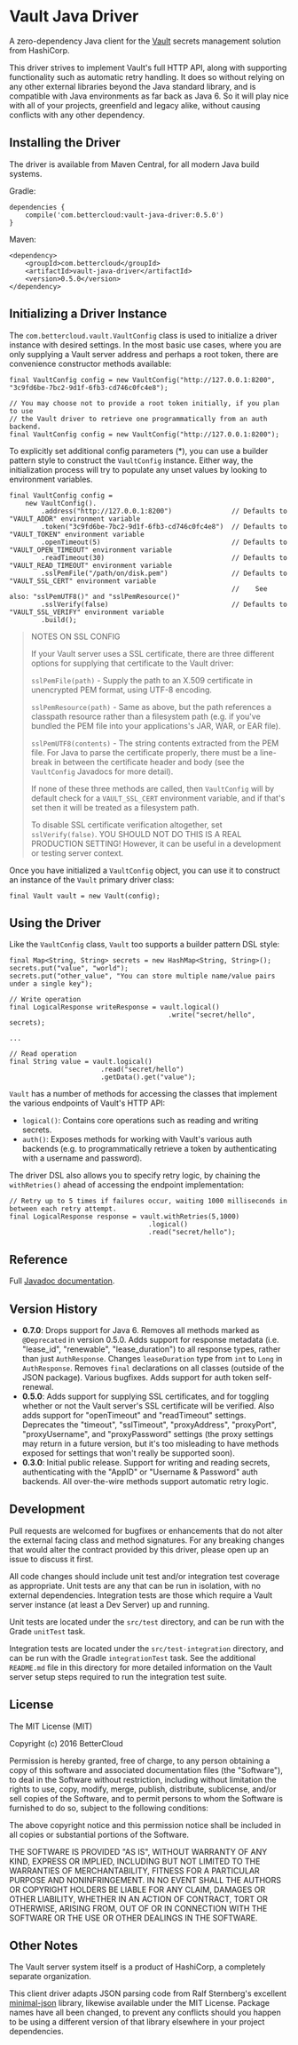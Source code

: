 Vault Java Driver
=================
A zero-dependency Java client for the [Vault](https://www.vaultproject.io/) secrets management solution from
HashiCorp.

This driver strives to implement Vault's full HTTP API, along with supporting functionality such as automatic
retry handling.  It does so without relying on any other external libraries beyond the Java standard library,
and is compatible with Java environments as far back as Java 6.  So it will play nice with all of your projects,
greenfield and legacy alike, without causing conflicts with any other dependency.

Installing the Driver
---------------------
The driver is available from Maven Central, for all modern Java build systems.

Gradle:
```
dependencies {
    compile('com.bettercloud:vault-java-driver:0.5.0')
}
```

Maven:
```
<dependency>
    <groupId>com.bettercloud</groupId>
    <artifactId>vault-java-driver</artifactId>
    <version>0.5.0</version>
</dependency>
```

Initializing a Driver Instance
------------------------------
The `com.bettercloud.vault.VaultConfig` class is used to initialize a driver instance with desired settings.
In the most basic use cases, where you are only supplying a Vault server address and perhaps a root token, there
are convenience constructor methods available:
```
final VaultConfig config = new VaultConfig("http://127.0.0.1:8200", "3c9fd6be-7bc2-9d1f-6fb3-cd746c0fc4e8");

// You may choose not to provide a root token initially, if you plan to use
// the Vault driver to retrieve one programmatically from an auth backend.
final VaultConfig config = new VaultConfig("http://127.0.0.1:8200");
```

To explicitly set additional config parameters (*), you can use a builder pattern style to construct the `VaultConfig`
instance.  Either way, the initialization process will try to populate any unset values by looking to
environment variables.

```
final VaultConfig config =
    new VaultConfig().
        .address("http://127.0.0.1:8200")               // Defaults to "VAULT_ADDR" environment variable
        .token("3c9fd6be-7bc2-9d1f-6fb3-cd746c0fc4e8")  // Defaults to "VAULT_TOKEN" environment variable
        .openTimeout(5)                                 // Defaults to "VAULT_OPEN_TIMEOUT" environment variable
        .readTimeout(30)                                // Defaults to "VAULT_READ_TIMEOUT" environment variable
        .sslPemFile("/path/on/disk.pem")                // Defaults to "VAULT_SSL_CERT" environment variable
                                                        //    See also: "sslPemUTF8()" and "sslPemResource()"
        .sslVerify(false)                               // Defaults to "VAULT_SSL_VERIFY" environment variable
        .build();
```

> NOTES ON SSL CONFIG
>
> If your Vault server uses a SSL certificate, there are three different options for supplying that certificate to the
> Vault driver:
>
> `sslPemFile(path)` - Supply the path to an X.509 certificate in unencrypted PEM format, using UTF-8 encoding.
>
> `sslPemResource(path)` - Same as above, but the path references a classpath resource rather than a filesystem path (e.g. if
>                        you've bundled the PEM file into your applications's JAR, WAR, or EAR file).
>
> `sslPemUTF8(contents)` - The string contents extracted from the PEM file.  For Java to parse the certificate properly,
>                        there must be a line-break in between the certificate header and body (see the `VaultConfig`
>                        Javadocs for more detail).
>
> If none of these three methods are called, then `VaultConfig` will by default check for a `VAULT_SSL_CERT` environment
> variable, and if that's set then it will be treated as a filesystem path.
>
> To disable SSL certificate verification altogether, set `sslVerify(false)`.  YOU SHOULD NOT DO THIS IS A REAL
> PRODUCTION SETTING!  However, it can be useful in a development or testing server context.

Once you have initialized a `VaultConfig` object, you can use it to construct an instance of the `Vault` primary
driver class:

```
final Vault vault = new Vault(config);
```

Using the Driver
----------------
Like the `VaultConfig` class, `Vault` too supports a builder pattern DSL style:

```
final Map<String, String> secrets = new HashMap<String, String>();
secrets.put("value", "world");
secrets.put("other_value", "You can store multiple name/value pairs under a single key");

// Write operation
final LogicalResponse writeResponse = vault.logical()
                                        .write("secret/hello", secrets);

...

// Read operation
final String value = vault.logical()
                       .read("secret/hello")
                       .getData().get("value");
```

`Vault` has a number of methods for accessing the classes that implement the various endpoints of Vault's HTTP API:

* `logical()`:  Contains core operations such as reading and writing secrets.
* `auth()`:  Exposes methods for working with Vault's various auth backends (e.g. to programmatically retrieve a token
  by authenticating with a username and password).

The driver DSL also allows you to specify retry logic, by chaining the `withRetries()` ahead of accessing the endpoint
implementation:

```
// Retry up to 5 times if failures occur, waiting 1000 milliseconds in between each retry attempt.
final LogicalResponse response = vault.withRetries(5,1000)
                                   .logical()
                                   .read("secret/hello");
```

Reference
---------
Full [Javadoc documentation](http://bettercloud.github.io/vault-java-driver/javadoc/).

Version History
---------------
* **0.7.0**: Drops support for Java 6.  Removes all methods marked as `@Deprecated` in version 0.5.0.  Adds
             support for response metadata (i.e. "lease_id", "renewable", "lease_duration") to all response
             types, rather than just `AuthResponse`.  Changes `leaseDuration` type from `int` to `Long` in
             `AuthResponse`.  Removes `final` declarations on all classes (outside of the JSON package).
             Various bugfixes.  Adds support for auth token self-renewal.
* **0.5.0**: Adds support for supplying SSL certificates, and for toggling whether or not the Vault server's
             SSL certificate will be verified.  Also adds support for "openTimeout" and "readTimeout"
             settings.  Deprecates the "timeout", "sslTimeout", "proxyAddress", "proxyPort", "proxyUsername",
             and "proxyPassword" settings (the proxy settings may return in a future version, but it's too
             misleading to have methods exposed for settings that won't really be supported soon).
* **0.3.0**: Initial public release.  Support for writing and reading secrets, authenticating with the "AppID"
             or "Username & Password" auth backends.  All over-the-wire methods support automatic retry logic.

Development
-----------
Pull requests are welcomed for bugfixes or enhancements that do not alter the external facing class and method
signatures.  For any breaking changes that would alter the contract provided by this driver, please open up an issue
to discuss it first.

All code changes should include unit test and/or integration test coverage as appropriate.  Unit tests are any that
can be run in isolation, with no external dependencies.  Integration tests are those which require a Vault server
instance (at least a Dev Server) up and running.

Unit tests are located under the `src/test` directory, and can be run with the Grade `unitTest` task.

Integration tests are located under the `src/test-integration` directory, and can be run with the Gradle
`integrationTest` task.  See the additional `README.md` file in this directory for more detailed information on the
Vault server setup steps required to run the integration test suite.

License
-------
The MIT License (MIT)

Copyright (c) 2016 BetterCloud

Permission is hereby granted, free of charge, to any person obtaining a copy of this software and associated
documentation files (the "Software"), to deal in the Software without restriction, including without limitation the
rights to use, copy, modify, merge, publish, distribute, sublicense, and/or sell copies of the Software, and to permit
persons to whom the Software is furnished to do so, subject to the following conditions:

The above copyright notice and this permission notice shall be included in all copies or substantial portions of the
Software.

THE SOFTWARE IS PROVIDED "AS IS", WITHOUT WARRANTY OF ANY KIND, EXPRESS OR IMPLIED, INCLUDING BUT NOT LIMITED TO THE
WARRANTIES OF MERCHANTABILITY, FITNESS FOR A PARTICULAR PURPOSE AND NONINFRINGEMENT. IN NO EVENT SHALL THE AUTHORS OR
COPYRIGHT HOLDERS BE LIABLE FOR ANY CLAIM, DAMAGES OR OTHER LIABILITY, WHETHER IN AN ACTION OF CONTRACT, TORT OR
OTHERWISE, ARISING FROM, OUT OF OR IN CONNECTION WITH THE SOFTWARE OR THE USE OR OTHER DEALINGS IN THE SOFTWARE.

Other Notes
-----------
The Vault server system itself is a product of HashiCorp, a completely separate organization.

This client driver adapts JSON parsing code from Ralf Sternberg's excellent
[minimal-json](https://github.com/ralfstx/minimal-json) library, likewise available under the MIT License.  Package
names have all been changed, to prevent any conflicts should you happen to be using a different version of that
library elsewhere in your project dependencies.

